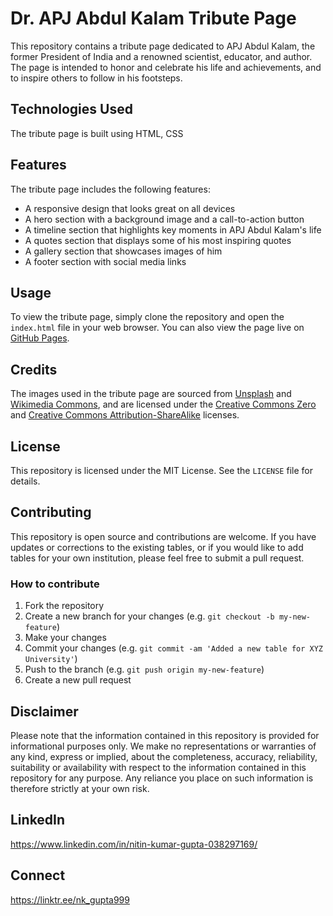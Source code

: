# Dr. APJ Abdul Kalam Tribute Page

This repository contains a tribute page dedicated to APJ Abdul Kalam, the former President of India and a renowned scientist, educator, and author. The page is intended to honor and celebrate his life and achievements, and to inspire others to follow in his footsteps.

## Technologies Used

The tribute page is built using HTML, CSS
## Features

The tribute page includes the following features:

- A responsive design that looks great on all devices
- A hero section with a background image and a call-to-action button
- A timeline section that highlights key moments in APJ Abdul Kalam's life
- A quotes section that displays some of his most inspiring quotes
- A gallery section that showcases images of him
- A footer section with social media links

## Usage

To view the tribute page, simply clone the repository and open the `index.html` file in your web browser. You can also view the page live on [GitHub Pages](https://yourusername.github.io/apj-abdul-kalam-tribute-page/).

## Credits

The images used in the tribute page are sourced from [Unsplash](https://unsplash.com/) and [Wikimedia Commons](https://commons.wikimedia.org/), and are licensed under the [Creative Commons Zero](https://creativecommons.org/publicdomain/zero/1.0/) and [Creative Commons Attribution-ShareAlike](https://creativecommons.org/licenses/by-sa/4.0/) licenses.

## License

This repository is licensed under the MIT License. See the `LICENSE` file for details.
## Contributing

This repository is open source and contributions are welcome. If you have updates or corrections to the existing tables, or if you would like to add tables for your own institution, please feel free to submit a pull request.

### How to contribute
1. Fork the repository
2. Create a new branch for your changes (e.g. `git checkout -b my-new-feature`)
3. Make your changes
4. Commit your changes (e.g. `git commit -am 'Added a new table for XYZ University'`)
5. Push to the branch (e.g. `git push origin my-new-feature`)
6. Create a new pull request

## Disclaimer

Please note that the information contained in this repository is provided for informational purposes only. We make no representations or warranties of any kind, express or implied, about the completeness, accuracy, reliability, suitability or availability with respect to the information contained in this repository for any purpose. Any reliance you place on such information is therefore strictly at your own risk.


## LinkedIn 
https://www.linkedin.com/in/nitin-kumar-gupta-038297169/

## Connect 
https://linktr.ee/nk_gupta999
